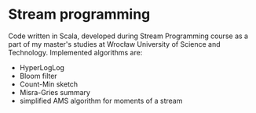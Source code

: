 # Stream programming
Code written in Scala, developed during Stream Programming course as a part of my master's studies at Wrocław University of Science and Technology.
Implemented algorithms are:
- HyperLogLog
- Bloom filter
- Count-Min sketch
- Misra-Gries summary
- simplified AMS algorithm for moments of a stream
